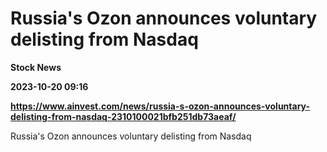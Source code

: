 # Russia's Ozon announces voluntary delisting from Nasdaq
**Stock News**

**2023-10-20 09:16**

**https://www.ainvest.com/news/russia-s-ozon-announces-voluntary-delisting-from-nasdaq-2310100021bfb251db73aeaf/**

Russia's Ozon announces voluntary delisting from Nasdaq